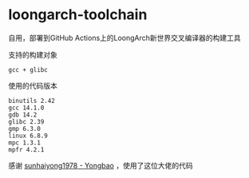 # loongarch-toolchain

自用，部署到GitHub Actions上的LoongArch新世界交叉编译器的构建工具

支持的构建对象
```
gcc + glibc
```

使用的代码版本
```
binutils 2.42
gcc 14.1.0
gdb 14.2
glibc 2.39
gmp 6.3.0
linux 6.8.9
mpc 1.3.1
mpfr 4.2.1
```

感谢 [sunhaiyong1978 - Yongbao](https://github.com/sunhaiyong1978/Yongbao.git) ，使用了这位大佬的代码
